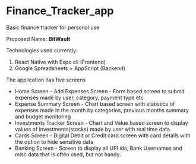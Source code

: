 # Finance_Tracker_app
Basic finance tracker for personal use

Proposed Name:  **BitWault**


Technologies used currently:
1. React Native with Expo cli (Frontend)
2. Google Spreadsheets + AppScript (Backend)

The application has five screens
* Home Screen - Add Expenses Screen - Form based screen to submit expenses made by user, category, payment type etc
* Expense Summary Screen - Chart based screen with statistics of expenses made in the month by categories, previous months summary and budget monitoring
* Investments Tracker Screen - Chart and Value based screen to display values of investments(stocks) made by user with real time data
* Cards Screen - Digital Debit or Credit card screen with card details with the option to hide sensitive data
* Banking Screen - Screen to display all UPI ids, Bank Usernames and misc data that is often used, but not handy.
